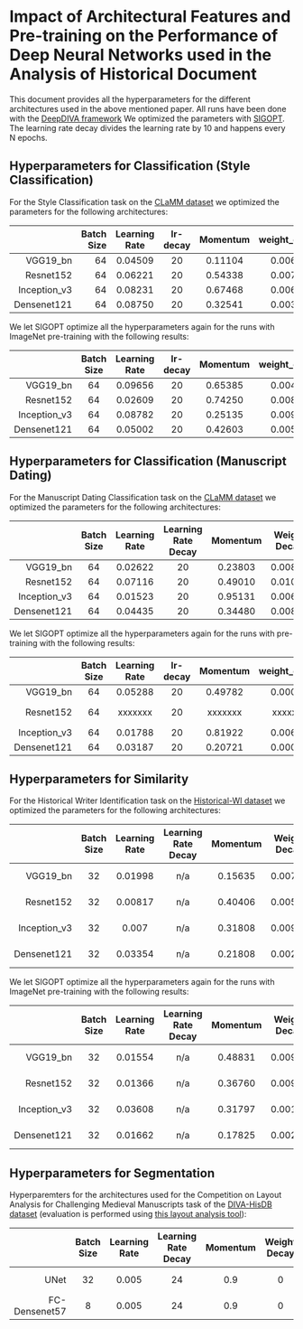 # Impact of Architectural Features and Pre-training on the Performance of Deep Neural Networks used in the Analysis of Historical Document

This document provides all the hyperparameters for the different architectures used in the above mentioned paper. All runs have been done with the [DeepDIVA framework](https://github.com/DIVA-DIA/DeepDIVA) We optimized the parameters with [SIGOPT](https://sigopt.com). The learning rate decay divides the learning rate by 10 and happens every N epochs.



## Hyperparameters for Classification (Style Classification)

For the Style Classification task on the [CLaMM dataset](http://clamm.irht.cnrs.fr/wp-content/uploads/ICDAR2017_CLaMM_Training.zip) we optimized the parameters for the following architectures:

|               | Batch Size    | Learning Rate   | lr-decay      | Momentum      | weight_decay   | test accuracy |
|-------------: |-------------: |:---------------:|:-------------:|:-------------:|:--------------:|:-------------:|
| VGG19_bn      | 64            | 0.04509         | 20            | 0.11104       | 0.00680        | 36.97 %       |
| Resnet152     | 64            | 0.06221         | 20            | 0.54338       | 0.00771        | 34.78 %       |
| Inception_v3  | 64            | 0.08231         | 20            | 0.67468       | 0.00689        | 42.72 %       |
| Densenet121   | 64            | 0.08750         | 20            | 0.32541       | 0.00389        | 42.17 %       | 

We let SIGOPT optimize all the hyperparameters again for the runs with ImageNet pre-training with the following results:

|               | Batch Size    | Learning Rate   | lr-decay      | Momentum      | weight_decay   | test accuracy |
|-------------: |:-------------:|:---------------:|:-------------:|:-------------:|:--------------:|:-------------:|
| VGG19_bn      | 64            | 0.09656         | 20            | 0.65385       | 0.00435        | 47.27 %       |
| Resnet152     | 64            | 0.02609         | 20            | 0.74250       | 0.00895        | 44.42 %       |
| Inception_v3  | 64            | 0.08782         | 20            | 0.25135       | 0.00956        | 48.82 %       |
| Densenet121   | 64            | 0.05002         | 20            | 0.42603       | 0.00575        | 45.92 %       | 

## Hyperparameters for Classification (Manuscript Dating)

For the Manuscript Dating Classification task on the [CLaMM dataset](http://clamm.irht.cnrs.fr/wp-content/uploads/ICDAR2017_CLaMM_Training.zip) we optimized the parameters for the following architectures:

|               | Batch Size    | Learning Rate   | Learning<br/>Rate<br/>Decay      | Momentum      | Weight Decay   | Test Accuracy |
|-------------: |:-------------:|:---------------:|:-------------:|:-------------:|:--------------:|:-------------:|
| VGG19_bn      | 64            | 0.02622         | 20            | 0.23803       | 0.00869        | 22.66 %       |
| Resnet152     | 64            | 0.07116         | 20            | 0.49010       | 0.01000        | 20.61 %       |
| Inception_v3  | 64            | 0.01523         | 20            | 0.95131       | 0.00674        | 22.36 %       |
| Densenet121   | 64            | 0.04435         | 20            | 0.34480       | 0.00848        | 27.26 %       |

We let SIGOPT optimize all the hyperparameters again for the runs with pre-training with the following results:

|               | Batch Size    | Learning Rate   | lr-decay      | Momentum      | weight_decay   | test accuracy |
|-------------: |:-------------:|:---------------:|:-------------:|:-------------:|:--------------:|:-------------:|
| VGG19_bn      | 64            | 0.05288         | 20            | 0.49782       | 0.00001        | 32.12 %       |
| Resnet152     | 64            | xxxxxxx         | 20            | xxxxxxx       | xxxxxxx        | xxxxxxx %       |
| Inception_v3  | 64            | 0.01788         | 20            | 0.81922       | 0.00621        | 31.92 %       |
| Densenet121   | 64            | 0.03187         | 20            | 0.20721       | 0.00006        | 31.27 %       |

## Hyperparameters for Similarity

For the Historical Writer Identification task on the [Historical-WI dataset](https://scriptnet.iit.demokritos.gr/competitions/6/) we optimized the parameters for the following architectures:

|               | Batch Size      | Learning Rate   | Learning<br/>Rate<br/>Decay | Momentum      | Weight Decay   | Output Channels | Test mAP      |
|-------------: |:---------------:|:---------------:|:---------------------------:|:--------------:|:-------------:|:---------------:|:-------------:|
| VGG19_bn      | 32              | 0.01998         | n/a                         | 0.15635       | 0.00785        | 128             | 2.645 %       | 
| Resnet152     | 32              | 0.00817         | n/a                         | 0.40406       | 0.00565        | 128             | 6.570 %       |
| Inception_v3  | 32              | 0.007           | n/a                         | 0.31808       | 0.00976        | 128             | 17.49 %       |
| Densenet121   | 32              | 0.03354         | n/a                         | 0.21808       | 0.00231        | 128             | 13.97 %       |

We let SIGOPT optimize all the hyperparameters again for the runs with ImageNet pre-training with the following results:

|               | Batch Size      | Learning Rate   | Learning<br/>Rate<br/>Decay | Momentum      | Weight Decay   | Output Channels | Test mAP      |
|-------------: |:---------------:|:---------------:|:---------------------------:|:-------------:|:--------------:|:---------------:|:-------------:|
| VGG19_bn      | 32              | 0.01554         | n/a                         | 0.48831       | 0.00959        | 128             | 7.648 %       | 
| Resnet152     | 32              | 0.01366         | n/a                         | 0.36760       | 0.00900        | 128             | 13.71 %       |
| Inception_v3  | 32              | 0.03608         | n/a                         | 0.31797       | 0.00107        | 128             | 18.67 %       |
| Densenet121   | 32              | 0.01662         | n/a                         | 0.17825       | 0.00254        | 128             | 26.40 %       | 


## Hyperparameters for Segmentation

Hyperparemters for the architectures used for the Competition on Layout Analysis for Challenging Medieval Manuscripts task of the [DIVA-HisDB dataset](https://diuf.unifr.ch/main/hisdoc/icdar2017-hisdoc-layout-comp) 
(evaluation is performed using [this layout analysis tool](https://github.com/DIVA-DIA/DIVA_Layout_Analysis_Evaluator)): 

|               | Batch Size | Learning Rate   | Learning<br/>Rate<br/>Decay | Momentum  | Weight Decay   | Crop Size | Crops per Page | Pages in Memory | Test meanIU CB55 | Test meanIU CS863 | Test meanIU CS18 |
|-------------: |:----------:|:---------------:|:---------------------------:|:---------:|:--------------:|:---------:|:--------------:|:---------------:|:----------------:|:-----------------:|:----------------:|
| UNet          | 32         | 0.005           | 24                          | 0.9       | 0              | 256       | 1000           | 3               | 92.10 %          | XX.XX %           | XX.XX %          | 
| FC-Densenet57 | 8          | 0.005           | 24                          | 0.9       | 0              | 256       | 1000           | 3               | XX.XX %          | XX.XX %           | XX.XX %          |


